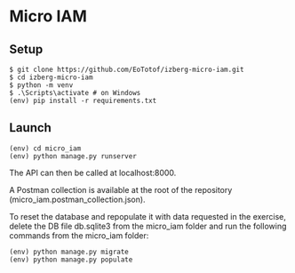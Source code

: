 Micro IAM
=========
 
Setup
-----
	$ git clone https://github.com/EoTotof/izberg-micro-iam.git
	$ cd izberg-micro-iam
	$ python -m venv
	$ .\Scripts\activate # on Windows
	(env) pip install -r requirements.txt
	
Launch
------
	(env) cd micro_iam
	(env) python manage.py runserver
	
The API can then be called at localhost:8000.

A Postman collection is available at the root of the repository (micro_iam.postman_collection.json).

To reset the database and repopulate it with data requested in the exercise, delete the DB file db.sqlite3 from the micro_iam folder and run the following commands from the micro_iam folder:

	(env) python manage.py migrate
	(env) python manage.py populate